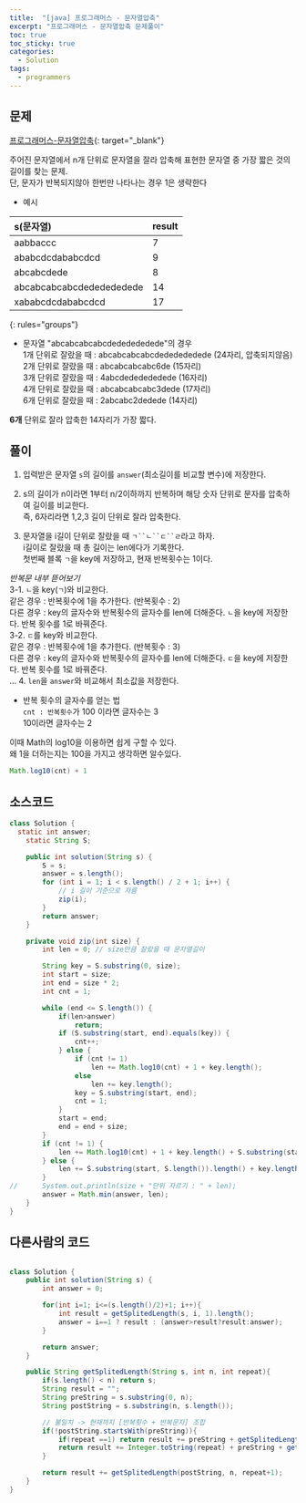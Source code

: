 ```yaml
---
title:  "[java] 프로그래머스 - 문자열압축"
excerpt: "프로그래머스 - 문자열압축 문제풀이"
toc: true
toc_sticky: true
categories:
  - Solution
tags:
  - programmers
---
```

## 문제  
[프로그래머스-문자열압축](https://programmers.co.kr/learn/courses/30/lessons/60057?language=java){: target="_blank"}  

주어진 문자열에서 n개 단위로 문자열을 잘라 압축해 표현한 문자열 중 가장 짧은 것의 길이를 찾는 문제.  
단, 문자가 반복되지않아 한번만 나타나는 경우 1은 생략한다  

* 예시  

|s(문자열) | result |
|:-------------|:---------|
| aabbaccc | 7 |
| ababcdcdababcdcd | 9 |
| abcabcdede | 8 |
| abcabcabcabcdededededede	 | 14|
| xababcdcdababcdcd | 17 |
{: rules="groups"}

* 문자열 "abcabcabcabcdededededede"의 경우  
1개 단위로 잘랐을 때 : abcabcabcabcdededededede (24자리, 압축되지않음)  
2개 단위로 잘랐을 때 : abcabcabcabc6de (15자리)  
3개 단위로 잘랐을 때 : 4abcdededededede (16자리)  
4개 단위로 잘랐을 때 : abcabcabcabc3dede (17자리)  
6개 단위로 잘랐을 때 : 2abcabc2dedede (14자리)


**6개** 단위로 잘라 압축한 14자리가 가장 짧다.


## 풀이  

1. 입력받은 문자열 `s`의 길이를  `answer`(최소길이를 비교할 변수)에 저장한다.  
2. s의 길이가 n이라면 1부터 n/2이하까지 반복하며 해당 숫자 단위로 문자를 압축하여 길이를 비교한다.  
즉, 6자리라면 1,2,3 길이 단위로 잘라 압축한다.  


3. 문자열을 i길이 단위로 잘랐을 때 `ㄱ``ㄴ``ㄷ``ㄹ`라고 하자.  
i길이로 잘랐을 때 총 길이는 len에다가 기록한다.  
첫번째 블록 `ㄱ`을 key에 저장하고, 현재 반복횟수는 1이다.  

*반복문 내부 뜯어보기*  
3-1. `ㄴ`을 key(`ㄱ`)와 비교한다.  
   같은 경우 : 반복횟수에 1을 추가한다. (반복횟수 : 2)  
   다른 경우 : key의 글자수와 반복횟수의 글자수를 len에 더해준다. `ㄴ`을 key에 저장한다. 반복 횟수를 1로 바꿔준다.    
3-2. `ㄷ`를 key와 비교한다.  
   같은 경우 : 반복횟수에 1을 추가한다. (반복횟수 : 3)  
   다른 경우 : key의 글자수와 반복횟수의 글자수를 len에 더해준다. `ㄷ`을 key에 저장한다. 반복 횟수를 1로 바꿔준다.    
...
4. `len`을 `answer`와 비교해서 최소값을 저장한다.  


* 반복 횟수의 글자수를 얻는 법   
`cnt : 반복횟수`가 100 이라면 글자수는 3  
10이라면 글자수는 2

이때 Math의 log10을 이용하면 쉽게 구할 수 있다.  
왜 1을 더하는지는 100을 가지고 생각하면 알수있다.  
```java
Math.log10(cnt) + 1 
```


## 소스코드  

```java
class Solution {
  static int answer;
	static String S;

	public int solution(String s) {
		S = s;
		answer = s.length();
		for (int i = 1; i < s.length() / 2 + 1; i++) {
			// i 길이 기준으로 자름
			zip(i);
		}
		return answer;
	}

	private void zip(int size) {
		int len = 0; // size만큼 잘랐을 때 문자열길이

		String key = S.substring(0, size);
		int start = size;
		int end = size * 2;
		int cnt = 1;

		while (end <= S.length()) {
			if(len>answer)
				return;
			if (S.substring(start, end).equals(key)) {
				cnt++;
			} else {
				if (cnt != 1)
					len += Math.log10(cnt) + 1 + key.length();
				else
					len += key.length();
				key = S.substring(start, end);
				cnt = 1;
			}
			start = end;
			end = end + size;
		}
		if (cnt != 1) {
			len += Math.log10(cnt) + 1 + key.length() + S.substring(start, S.length()).length();
		} else {
			len += S.substring(start, S.length()).length() + key.length();
		}
//		System.out.println(size + "단위 자르기 : " + len);
		answer = Math.min(answer, len);
	}
}
```

## 다른사람의 코드  
```java

class Solution {
    public int solution(String s) {
        int answer = 0;

        for(int i=1; i<=(s.length()/2)+1; i++){
            int result = getSplitedLength(s, i, 1).length();
            answer = i==1 ? result : (answer>result?result:answer);
        }

        return answer;
    }

    public String getSplitedLength(String s, int n, int repeat){
        if(s.length() < n) return s;
        String result = "";
        String preString = s.substring(0, n);
        String postString = s.substring(n, s.length());

        // 불일치 -> 현재까지 [반복횟수 + 반복문자] 조합
        if(!postString.startsWith(preString)){
            if(repeat ==1) return result += preString + getSplitedLength(postString, n, 1);
            return result += Integer.toString(repeat) + preString + getSplitedLength(postString, n, 1);
        }

        return result += getSplitedLength(postString, n, repeat+1);
    }
}
```